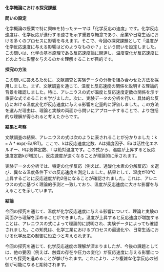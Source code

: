 **化学概論における探究課題**

**問いの設定**

化学概論の授業で特に興味を持ったテーマは「化学反応の速度」です。化学反応速度は、化学反応が進行する速さを示す重要な概念であり、産業や日常生活における多くのプロセスに影響を与えます。そこで、今回の探究課題として「温度が化学反応速度に与える影響はどのようなものか？」という問いを設定しました。この問いは、化学の基本原理である反応速度論に関連し、温度変化が反応速度にどのように影響を与えるのかを理解することが目的です。

**探究の方法**

この問いに答えるために、文献調査と実験データの分析を組み合わせた方法を採用しました。まず、文献調査を通じて、温度と反応速度の関係を説明する理論的背景を確認しました。特に、アレニウスの式が温度と反応速度定数の関係を示す重要な式であることを学びました。次に、実験データの分析を行い、具体的な反応における温度変化が反応速度に与える影響を定量的に評価しました。この方法を選んだ理由は、理論と実験の両面から問いにアプローチすることで、より包括的な理解が得られると考えたからです。

**結果と考察**

文献調査の結果、アレニウスの式は次のように表されることが分かりました：k = A * exp(-Ea/RT)。ここで、kは反応速度定数、Aは頻度因子、Eaは活性化エネルギー、Rは気体定数、Tは絶対温度です。この式から、温度が上昇すると反応速度定数kが増加し、反応速度が速くなることが理論的に示されます。

実験データの分析では、特定の化学反応（例えば、過酸化水素の分解反応）を選び、異なる温度条件下での反応速度を測定しました。結果として、温度が10℃上昇するごとに反応速度が約2倍になることが確認されました。これは、アレニウスの式に基づく理論的予測と一致しており、温度が反応速度に大きな影響を与えることを示しています。

**結論**

今回の探究を通じて、温度が化学反応速度に与える影響について、理論と実験の両面から理解を深めることができました。温度が上昇すると反応速度が増加することは、アレニウスの式によって理論的に説明され、実験データによっても確認されました。この知見は、化学工業におけるプロセスの最適化や、日常生活における化学反応の制御に役立つと考えられます。

今回の探究を通じて、化学反応速度の理解が深まりましたが、今後の課題としては、他の要因（例えば、触媒の存在や圧力の変化）が反応速度に与える影響についても探究を進めることが挙げられます。これにより、より複雑な化学反応の制御が可能になると期待されます。